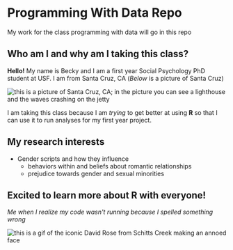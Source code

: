 # Programming With Data Repo

My work for the class programming with data will go in this repo

## Who am I and why am I taking this class? 

**Hello!** My name is Becky and I am a first year Social Psychology PhD student at USF. I am from Santa Cruz, CA (*Below* is a picture of Santa Cruz)

![this is a picture of Santa Cruz, CA; in the picture you can see a lighthouse and the waves crashing on the jetty](https://i0.heartyhosting.com/www.surfer.com/wp-content/uploads/2017/09/SantaCruz_Chachi_160105-santa_cruz_harbormouth-1266-Ryan_Chachi_Craig.jpg?resize=970%2C546&ssl=1)

I am taking this class because I am *trying* to get better at using **R** so that I can use it to run analyses for my first year project.

## My research interests
- Gender scripts and how they influence
   - behaviors within and beliefs about romantic relationships
   - prejudice towards gender and sexual minorities

## Excited to learn more about R with everyone!
   

*Me when I realize my code wasn't running because I spelled something wrong*

![this is a gif of the iconic David Rose from Schitts Creek making an annoed face](https://media3.giphy.com/media/h4I5sz6jNiRJqhX6Mc/200w.webp?cid=ecf05e47vb3onbevmswbtzbrsoqawucuufwei7z7pbhl1obm&rid=200w.webp&ct=g)
